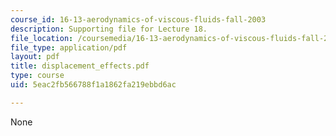```yaml
---
course_id: 16-13-aerodynamics-of-viscous-fluids-fall-2003
description: Supporting file for Lecture 18.
file_location: /coursemedia/16-13-aerodynamics-of-viscous-fluids-fall-2003/5eac2fb566788f1a1862fa219ebbd6ac_displacement_effects.pdf
file_type: application/pdf
layout: pdf
title: displacement_effects.pdf
type: course
uid: 5eac2fb566788f1a1862fa219ebbd6ac

---
```

None